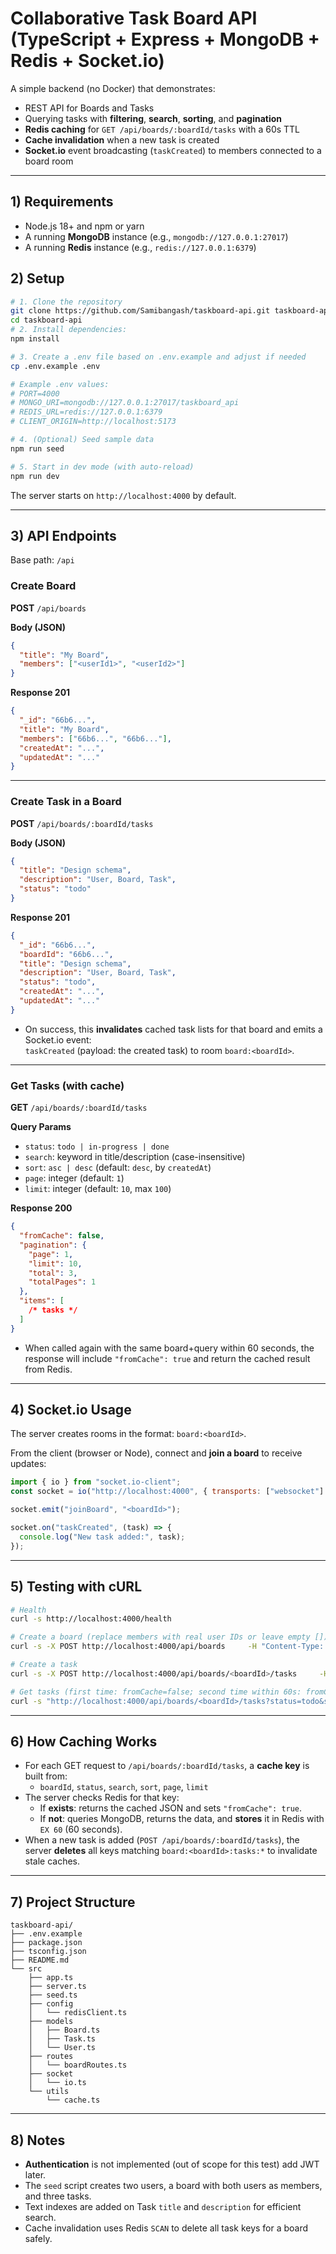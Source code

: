 # Collaborative Task Board API (TypeScript + Express + MongoDB + Redis + Socket.io)

A simple backend (no Docker) that demonstrates:

- REST API for Boards and Tasks
- Querying tasks with **filtering**, **search**, **sorting**, and **pagination**
- **Redis caching** for `GET /api/boards/:boardId/tasks` with a 60s TTL
- **Cache invalidation** when a new task is created
- **Socket.io** event broadcasting (`taskCreated`) to members connected to a board room

---

## 1) Requirements

- Node.js 18+ and npm or yarn
- A running **MongoDB** instance (e.g., `mongodb://127.0.0.1:27017`)
- A running **Redis** instance (e.g., `redis://127.0.0.1:6379`)

## 2) Setup

```bash
# 1. Clone the repository
git clone https://github.com/Samibangash/taskboard-api.git taskboard-api
cd taskboard-api
# 2. Install dependencies:
npm install

# 3. Create a .env file based on .env.example and adjust if needed
cp .env.example .env

# Example .env values:
# PORT=4000
# MONGO_URI=mongodb://127.0.0.1:27017/taskboard_api
# REDIS_URL=redis://127.0.0.1:6379
# CLIENT_ORIGIN=http://localhost:5173

# 4. (Optional) Seed sample data
npm run seed

# 5. Start in dev mode (with auto-reload)
npm run dev
```

The server starts on `http://localhost:4000` by default.

---

## 3) API Endpoints

Base path: `/api`

### Create Board

**POST** `/api/boards`

**Body (JSON)**

```json
{
  "title": "My Board",
  "members": ["<userId1>", "<userId2>"]
}
```

**Response 201**

```json
{
  "_id": "66b6...",
  "title": "My Board",
  "members": ["66b6...", "66b6..."],
  "createdAt": "...",
  "updatedAt": "..."
}
```

---

### Create Task in a Board

**POST** `/api/boards/:boardId/tasks`

**Body (JSON)**

```json
{
  "title": "Design schema",
  "description": "User, Board, Task",
  "status": "todo"
}
```

**Response 201**

```json
{
  "_id": "66b6...",
  "boardId": "66b6...",
  "title": "Design schema",
  "description": "User, Board, Task",
  "status": "todo",
  "createdAt": "...",
  "updatedAt": "..."
}
```

- On success, this **invalidates** cached task lists for that board and emits a Socket.io event:  
  `taskCreated` (payload: the created task) to room `board:<boardId>`.

---

### Get Tasks (with cache)

**GET** `/api/boards/:boardId/tasks`

**Query Params**

- `status`: `todo | in-progress | done`
- `search`: keyword in title/description (case-insensitive)
- `sort`: `asc | desc` (default: `desc`, by `createdAt`)
- `page`: integer (default: `1`)
- `limit`: integer (default: `10`, max `100`)

**Response 200**

```json
{
  "fromCache": false,
  "pagination": {
    "page": 1,
    "limit": 10,
    "total": 3,
    "totalPages": 1
  },
  "items": [
    /* tasks */
  ]
}
```

- When called again with the same board+query within 60 seconds, the response will include `"fromCache": true` and return the cached result from Redis.

---

## 4) Socket.io Usage

The server creates rooms in the format: `board:<boardId>`.

From the client (browser or Node), connect and **join a board** to receive updates:

```js
import { io } from "socket.io-client";
const socket = io("http://localhost:4000", { transports: ["websocket"] });

socket.emit("joinBoard", "<boardId>");

socket.on("taskCreated", (task) => {
  console.log("New task added:", task);
});
```

---

## 5) Testing with cURL

```bash
# Health
curl -s http://localhost:4000/health

# Create a board (replace members with real user IDs or leave empty [])
curl -s -X POST http://localhost:4000/api/boards     -H "Content-Type: application/json"     -d '{"title":"Demo Board","members":[]}'

# Create a task
curl -s -X POST http://localhost:4000/api/boards/<boardId>/tasks     -H "Content-Type: application/json"     -d '{"title":"First task","description":"Try things","status":"todo"}'

# Get tasks (first time: fromCache=false; second time within 60s: fromCache=true)
curl -s "http://localhost:4000/api/boards/<boardId>/tasks?status=todo&search=first&sort=desc&page=1&limit=5"
```

---

## 6) How Caching Works

- For each GET request to `/api/boards/:boardId/tasks`, a **cache key** is built from:
  - `boardId`, `status`, `search`, `sort`, `page`, `limit`
- The server checks Redis for that key:
  - If **exists**: returns the cached JSON and sets `"fromCache": true`.
  - If **not**: queries MongoDB, returns the data, and **stores** it in Redis with `EX 60` (60 seconds).
- When a new task is added (`POST /api/boards/:boardId/tasks`), the server **deletes** all keys matching `board:<boardId>:tasks:*` to invalidate stale caches.

---

## 7) Project Structure

```text
taskboard-api/
├── .env.example
├── package.json
├── tsconfig.json
├── README.md
└── src
    ├── app.ts
    ├── server.ts
    ├── seed.ts
    ├── config
    │   └── redisClient.ts
    ├── models
    │   ├── Board.ts
    │   ├── Task.ts
    │   └── User.ts
    ├── routes
    │   └── boardRoutes.ts
    ├── socket
    │   └── io.ts
    └── utils
        └── cache.ts
```

---

## 8) Notes

- **Authentication** is not implemented (out of scope for this test) add JWT later.
- The `seed` script creates two users, a board with both users as members, and three tasks.
- Text indexes are added on Task `title` and `description` for efficient search.
- Cache invalidation uses Redis `SCAN` to delete all task keys for a board safely.
